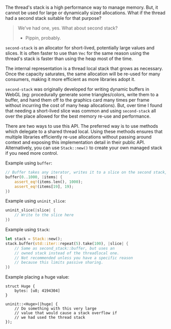 The thread's stack is a high performance way to manage memory. But, it cannot be used for large or dynamically sized allocations. What if the thread had a second stack suitable for that purpose?

> We've had one, yes. What about second stack?
>   - Pippin, probably.

`second-stack` is an allocator for short-lived, potentially large values and slices. It is often faster to use than `Vec` for the same reason using the thread's stack is faster than using the heap most of the time.

The internal representation is a thread local stack that grows as necessary. Once the capacity saturates, the same allocation will be re-used for many consumers, making it more efficient as more libraries adopt it.

`second-stack` was originally developed for writing dynamic buffers in WebGL (eg: procedurally generate some triangles/colors, write them to a buffer, and hand them off to the graphics card many times per frame without incurring the cost of many heap allocations). But, over time I found that needing a short-lived slice was common and using `second-stack` all over the place allowed for the best memory re-use and performance.


There are two ways to use this API. The preferred way is to use methods which delegate to a shared thread local. Using these methods ensures that multiple libraries efficiently re-use allocations without passing around context and exposing this implementation detail in their public API. Alternatively, you can use `Stack::new()` to create your own managed stack if you need more control.

Example using `buffer`:
```rust
// Buffer takes any iterator, writes it to a slice on the second stack, and gives you mutable access to the slice.
buffer(0..1000, |items| {
    assert_eq!(items.len(), 1000);
    assert_eq!(items[19], 19);
})
```

Example using `uninit_slice`:
```rust
uninit_slice(|slice| {
    // Write to the slice here
})
```

Example using `Stack`:
```rust
let stack = Stack::new();
stack.buffer(std::iter::repeat(5).take(100), |slice| {
    // Same as second_stack::buffer, but uses an
    // owned stack instead of the threadlocal one.
    // Not recommended unless you have a specific reason
    // because this limits passive sharing.
})
```

Example placing a huge value:
```
struct Huge {
    bytes: [u8; 4194304]
}

uninit::<Huge>(|huge| {
    // Do something with this very large
    // value that would cause a stack overflow if
    // we had used the thread stack
});
```